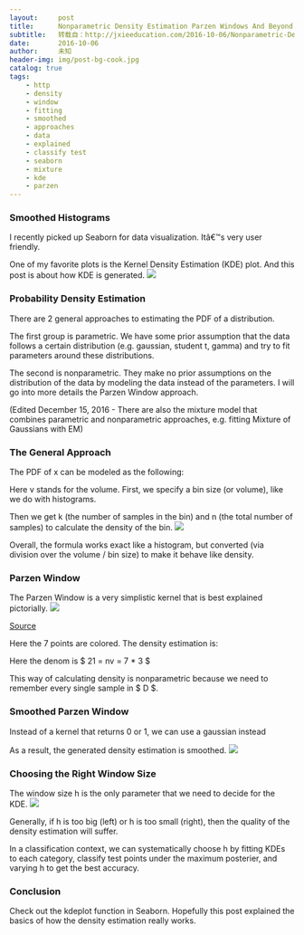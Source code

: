 ```yaml
---
layout:     post
title:      Nonparametric Density Estimation Parzen Windows And Beyond
subtitle:   转载自：http://jxieeducation.com/2016-10-06/Nonparametric-Density-Estimation-Parzen-Windows-And-Beyond/
date:       2016-10-06
author:     未知
header-img: img/post-bg-cook.jpg
catalog: true
tags:
    - http
    - density
    - window
    - fitting
    - smoothed
    - approaches
    - data
    - explained
    - classify test
    - seaborn
    - mixture
    - kde
    - parzen
---
```


### Smoothed Histograms

I recently picked up Seaborn for data visualization. Itâ€™s very user friendly.

One of my favorite plots is the Kernel Density Estimation (KDE) plot. And this post is about how KDE is generated.
![](http://pandas.pydata.org/pandas-docs/version/0.17.0/_images/rplot-seaborn-example2.png)


### Probability Density Estimation

There are 2 general approaches to estimating the PDF of a distribution.

The first group is parametric. We have some prior assumption that the data follows a certain distribution (e.g. gaussian, student t, gamma) and try to fit parameters around these distributions.

The second is nonparametric. They make no prior assumptions on the distribution of the data by modeling the data instead of the parameters. I will go into more details the Parzen Window approach.

(Edited December 15, 2016 - There are also the mixture model that combines parametric and nonparametric approaches, e.g. fitting Mixture of Gaussians with EM)

### The General Approach

The PDF of x can be modeled as the following:

Here v stands for the volume. First, we specify a bin size (or volume), like we do with histograms.

Then we get k (the number of samples in the bin) and n (the total number of samples) to calculate the density of the bin.
![](http://matplotlib.org/1.3.0/_images/histogram_demo_extended_01.png)


Overall, the formula works exact like a histogram, but converted (via division over the volume / bin size) to make it behave like density.

### Parzen Window

The Parzen Window is a very simplistic kernel that is best explained pictorially.
![](http://jxieeducation.com/static/img/kde_parzen_window.png)


[Source](http://www.csd.uwo.ca/~olga/Courses/CS434a_541a/Lecture6.pdf)

Here the 7 points are colored. The density estimation is:

Here the denom is $ 21 = nv = 7 * 3 $

This way of calculating density is nonparametric because we need to remember every single sample in $ D $.

### Smoothed Parzen Window

Instead of a kernel that returns 0 or 1, we can use a gaussian instead

As a result, the generated density estimation is smoothed.
![](https://upload.wikimedia.org/wikipedia/en/thumb/4/41/Comparison_of_1D_histogram_and_KDE.png/500px-Comparison_of_1D_histogram_and_KDE.png)


### Choosing the Right Window Size

The window size h is the only parameter that we need to decide for the KDE.
![](http://jxieeducation.com/static/img/kde_h_window_values.png)


Generally, if h is too big (left) or h is too small (right), then the quality of the density estimation will suffer.

In a classification context, we can systematically choose h by fitting KDEs to each category, classify test points under the maximum posterier, and varying h to get the best accuracy.

### Conclusion

Check out the kdeplot function in Seaborn. Hopefully this post explained the basics of how the density estimation really works.
